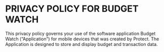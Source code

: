 # PRIVACY POLICY FOR BUDGET WATCH

This privacy policy governs your use of the software application Budget Watch (“Application”) for mobile devices
that was created by Protect. The Application is designed to store and display budget and transaction data.





